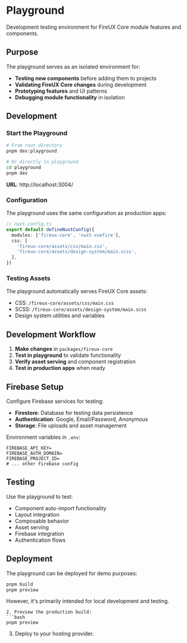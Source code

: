 # Playground

Development testing environment for FireUX Core module features and components.

## Purpose

The playground serves as an isolated environment for:

- **Testing new components** before adding them to projects
- **Validating FireUX Core changes** during development
- **Prototyping features** and UI patterns
- **Debugging module functionality** in isolation

## Development

### Start the Playground

```bash
# From root directory
pnpm dev:playground

# Or directly in playground
cd playground
pnpm dev
```

**URL**: http://localhost:3004/

### Configuration

The playground uses the same configuration as production apps:

```typescript
// nuxt.config.ts
export default defineNuxtConfig({
  modules: ['fireux-core', 'nuxt-vuefire'],
  css: [
    'fireux-core/assets/css/main.css',
    'fireux-core/assets/design-system/main.scss',
  ],
})
```

### Testing Assets

The playground automatically serves FireUX Core assets:

- CSS: `/fireux-core/assets/css/main.css`
- SCSS: `/fireux-core/assets/design-system/main.scss`
- Design system utilities and variables

## Development Workflow

1. **Make changes** in `packages/fireux-core`
2. **Test in playground** to validate functionality
3. **Verify asset serving** and component registration
4. **Test in production apps** when ready

## Firebase Setup

Configure Firebase services for testing:

- **Firestore**: Database for testing data persistence
- **Authentication**: Google, Email/Password, Anonymous
- **Storage**: File uploads and asset management

Environment variables in `.env`:

```env
FIREBASE_API_KEY=
FIREBASE_AUTH_DOMAIN=
FIREBASE_PROJECT_ID=
# ... other Firebase config
```

## Testing

Use the playground to test:

- Component auto-import functionality
- Layout integration
- Composable behavior
- Asset serving
- Firebase integration
- Authentication flows

## Deployment

The playground can be deployed for demo purposes:

```bash
pnpm build
pnpm preview
```

However, it's primarily intended for local development and testing.

````
2. Preview the production build:
```bash
pnpm preview
````

3. Deploy to your hosting provider.
